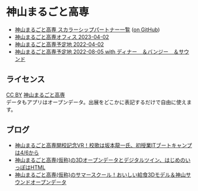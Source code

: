 # 神山まるごと高専

- [神山まるごと高専 スカラーシップパートナー一覧](https://codeforkosen.github.io/kamiyama-kosen/kamiyama-scholarship-partners.csv) ([on GitHub](https://github.com/codeforkosen/kamiyama-kosen/blob/main/kamiyama-scholarship-partners.csv))
- [神山まるごと高専オフィス 2023-04-02](https://codeforkosen.github.io/kamiyama-kosen/kamiyama-kosen-office.html)
- [神山まるごと高専予定地 2022-04-02](https://codeforkosen.github.io/kamiyama-kosen/kamiyama-kosen.html)
- [神山まるごと高専予定地 2022-08-05 with ディナー　＆バンジー　＆サウンド](https://codeforkosen.github.io/kamiyama-kosen/summerschool-dinner.html)

## ライセンス

<a href=https://creativecommons.org/licenses/by/4.0/deed.ja>CC BY</a> <a href=https://kamiyama-marugoto.com/>神山まるごと高専</a><br>
データもアプリはオープンデータ。出展をどこかに表記するだけで自由に使えます。<br>

## ブログ

- [神山まるごと高専開校記念VR！校歌は坂本龍一氏、初授業ITブートキャンプは4/6から](https://fukuno.jig.jp/3903)
- [神山まるごと高専(仮称)の3Dオープンデータとデジタルツイン、はじめのいっぽはHTML](https://fukuno.jig.jp/3538)
- [神山まるごと高専(仮称)のサマースクール！おいしい給食3Dモデル＆神山サウンドオープンデータ](https://fukuno.jig.jp/3662)

